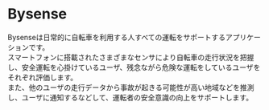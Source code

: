# Bysense
Bysenseは日常的に自転車を利用する人すべての運転をサポートするアプリケーションです。  
スマートフォンに搭載されたさまざまなセンサにより自転車の走行状況を把握し、安全運転を心掛けているユーザ、残念ながら危険な運転をしているユーザをそれぞれ評価します。  
また、他のユーザの走行データから事故が起きる可能性が高い地域などを推測し、ユーザに通知するなどして、運転者の安全意識の向上をサポートします。
